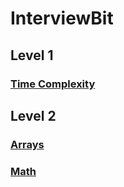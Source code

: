 # InterviewBit
## Level 1

### [Time Complexity](https://github.com/themagicalmammal/InterviewBit/tree/main/Level%201%20-%20Time%20Complexity)

## Level 2

### [Arrays](https://github.com/themagicalmammal/InterviewBit/tree/main/Level%202/Arrays)

### [Math](https://github.com/themagicalmammal/InterviewBit/tree/main/Level%202/Math)
